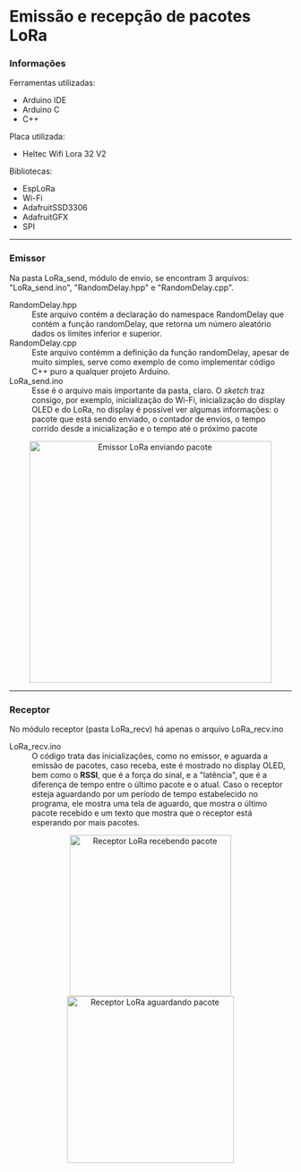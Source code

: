 # Emissão e recepção de pacotes LoRa
### Informações
  <div align='left'>
    Ferramentas utilizadas: 
    <ul>
      <li>Arduino IDE</li>
      <li>Arduino C</li>
      <li>C++</li>
    </ul>
    Placa utilizada: 
    <ul><li>Heltec Wifi Lora 32 V2</li></ul>
    Bibliotecas: 
    <ul>
      <li>EspLoRa</li>
      <li>Wi-Fi</li>
      <li>AdafruitSSD3306</li>
      <li>AdafruitGFX</li>
      <li>SPI</li>
    </ul>
  </div>
  <hr/>
<h3>Emissor</h3>
<div align='left'>
  Na pasta LoRa_send, módulo de envio, se encontram 3 arquivos: "LoRa_send.ino", "RandomDelay.hpp" e "RandomDelay.cpp". <br/>
  <dl>
    <dt>RandomDelay.hpp</dt>
      <dd>
        Este arquivo contém a declaração do namespace RandomDelay que contém a função randomDelay, que retorna um 
        número aleatório dados os limites inferior e superior.
      </dd>
      <dt>RandomDelay.cpp</dt>
      <dd>
        Este arquivo contémm a definição da função randomDelay, apesar de muito simples, serve como exemplo de 
        como implementar código C++ puro a qualquer projeto Arduino.
      </dd>
      <dt>LoRa_send.ino</dt>
      <dd>
        Esse é o arquivo mais importante da pasta, claro. O <i>sketch</i> traz consigo, por exemplo, inicialização 
        do Wi-Fi, inicialização do display OLED e do LoRa, no display é possível ver algumas informações: o pacote
        que está sendo enviado, o contador de envios, o tempo corrido desde a inicialização e o tempo até o próximo
        pacote
      </dd>
  </dl>
</div>

<div align='center'>
    <img src='https://github.com/IdeiaLab/wifi-lora-esp32/assets/121146950/fed75b09-6dcd-4acf-a47e-1e6ec7b025ac'
     alt='Emissor LoRa enviando pacote' style="width:45vw;"/>
</div>
<hr/>
<!-- ![esp-lora-enviador](https://github.com/IdeiaLab/wifi-lora-esp32/assets/121146950/fed75b09-6dcd-4acf-a47e-1e6ec7b025ac "Emissor LoRa") -->

<h3>Receptor</h3>
<div align='left'>
  No módulo receptor (pasta LoRa_recv) há apenas o arquivo LoRa_recv.ino
 <dl>
    <dt>LoRa_recv.ino</dt>
      <dd>
        O código trata das inicializações, como no emissor, e aguarda a emissão de pacotes, caso receba, este é mostrado no
        display OLED, bem como o <strong>RSSI</strong>, que é a força do sinal, e a "latência", que é a diferença de tempo 
        entre o último pacote e o atual. Caso o receptor esteja aguardando por um período de tempo estabelecido no programa,
        ele mostra uma tela de aguardo, que mostra o último pacote recebido e um texto que mostra que o receptor está esperando
        por mais pacotes.
      </dd>
 </dl>
</div>

<div align='center'>
  <img src='https://github.com/IdeiaLab/wifi-lora-esp32/assets/121146950/a1938a02-1822-468a-9ed3-7859bb2eefb7'
     alt='Receptor LoRa recebendo pacote' style="width:30vw"/>
  <img src='https://github.com/IdeiaLab/wifi-lora-esp32/assets/121146950/001dfa38-1b9e-409b-91f4-bf01c54ad85d'
       alt='Receptor LoRa aguardando pacote' style="width:31vw"/>
</div>

     
<!-- ![esp-lora-receptor](https://github.com/IdeiaLab/wifi-lora-esp32/assets/121146950/a1938a02-1822-468a-9ed3-7859bb2eefb7 ) -->
<!-- ![esp-lora-receptor2](https://github.com/IdeiaLab/wifi-lora-esp32/assets/121146950/001dfa38-1b9e-409b-91f4-bf01c54ad85d) -->

